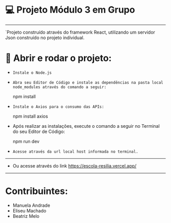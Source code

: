 
# 💻 Projeto Módulo 3 em Grupo  
----------------------------
`Projeto construído através do framework React, utilizando um servidor Json construído no projeto individual.



 # 📝 Abrir e rodar o projeto:

- `Instale o Node.js`

- `Abra seu Editor de Código e instale as dependências na pasta local node_modules através do comando a seguir:`

    npm install

- `Instale o Axios para o consumo das APIs:`

    npm install axios

- Após realizar as instalações, execute o comando a seguir no Terminal do seu Editor de Código:

    npm run dev

- `Acesse através da url local host informada no terminal.`
--------------------------------------------------------------
- Ou acesse através do link https://escola-resilia.vercel.app/
--------------------------------------------------------------

# Contribuintes:
 - Manuela Andrade 
 - Eliseu Machado
 - Beatriz Melo
